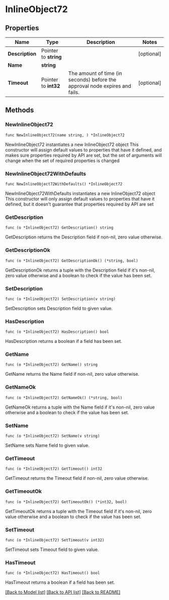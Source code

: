# InlineObject72

## Properties

Name | Type | Description | Notes
------------ | ------------- | ------------- | -------------
**Description** | Pointer to **string** |  | [optional] 
**Name** | **string** |  | 
**Timeout** | Pointer to **int32** | The amount of time (in seconds) before the approval node expires and fails. | [optional] 

## Methods

### NewInlineObject72

`func NewInlineObject72(name string, ) *InlineObject72`

NewInlineObject72 instantiates a new InlineObject72 object
This constructor will assign default values to properties that have it defined,
and makes sure properties required by API are set, but the set of arguments
will change when the set of required properties is changed

### NewInlineObject72WithDefaults

`func NewInlineObject72WithDefaults() *InlineObject72`

NewInlineObject72WithDefaults instantiates a new InlineObject72 object
This constructor will only assign default values to properties that have it defined,
but it doesn't guarantee that properties required by API are set

### GetDescription

`func (o *InlineObject72) GetDescription() string`

GetDescription returns the Description field if non-nil, zero value otherwise.

### GetDescriptionOk

`func (o *InlineObject72) GetDescriptionOk() (*string, bool)`

GetDescriptionOk returns a tuple with the Description field if it's non-nil, zero value otherwise
and a boolean to check if the value has been set.

### SetDescription

`func (o *InlineObject72) SetDescription(v string)`

SetDescription sets Description field to given value.

### HasDescription

`func (o *InlineObject72) HasDescription() bool`

HasDescription returns a boolean if a field has been set.

### GetName

`func (o *InlineObject72) GetName() string`

GetName returns the Name field if non-nil, zero value otherwise.

### GetNameOk

`func (o *InlineObject72) GetNameOk() (*string, bool)`

GetNameOk returns a tuple with the Name field if it's non-nil, zero value otherwise
and a boolean to check if the value has been set.

### SetName

`func (o *InlineObject72) SetName(v string)`

SetName sets Name field to given value.


### GetTimeout

`func (o *InlineObject72) GetTimeout() int32`

GetTimeout returns the Timeout field if non-nil, zero value otherwise.

### GetTimeoutOk

`func (o *InlineObject72) GetTimeoutOk() (*int32, bool)`

GetTimeoutOk returns a tuple with the Timeout field if it's non-nil, zero value otherwise
and a boolean to check if the value has been set.

### SetTimeout

`func (o *InlineObject72) SetTimeout(v int32)`

SetTimeout sets Timeout field to given value.

### HasTimeout

`func (o *InlineObject72) HasTimeout() bool`

HasTimeout returns a boolean if a field has been set.


[[Back to Model list]](../README.md#documentation-for-models) [[Back to API list]](../README.md#documentation-for-api-endpoints) [[Back to README]](../README.md)


